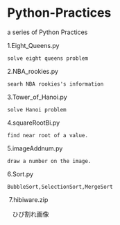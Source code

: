 # Python-Practices
a series of Python Practices
  
  1.Eight_Queens.py	
  
  
    solve eight queens problem 
  2.NBA_rookies.py	
  
  
    searh NBA rookies's information
  3.Tower_of_Hanoi.py	
  
  
    solve Hanoi problem
  4.squareRootBi.py
  
  
    find near root of a value.

  5.imageAddnum.py
  
    draw a number on the image.

  6.Sort.py
  
    BubbleSort,SelectionSort,MergeSort
    
  
  7.hibiware.zip
  
    ひび割れ画像
